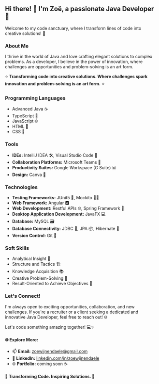 ## Hi there! 👋 I'm Zoë, a passionate Java Developer 🚀

Welcome to my code sanctuary, where I transform lines of code into creative solutions! 🌟

### About Me

I thrive in the world of Java and love crafting elegant solutions to complex problems. 
As a developer, I believe in the power of innovation, where challenges are opportunities and problem-solving is an art form.

⭐ **Transforming code into creative solutions. Where challenges spark innovation and problem-solving is an art form.** ⭐

### Programming Languages
- Advanced Java ☕
- TypeScript 💼
- JavaScript 🌐
- HTML 📄
- CSS 🎨

### Tools
- **IDEs:** IntelliJ IDEA 🛠️, Visual Studio Code 📝
- **Collaboration Platforms:** Microsoft Teams 🤝
- **Productivity Suites:** Google Workspace (G Suite) 📊
- **Design:** Canva 🎨

### Technologies
- **Testing Frameworks:** JUnit5 🧪, Mockito 🕵️‍♂️
- **Web Framework:** Angular 🅰️
- **Web Development:** Restful APIs 🌐, Spring Framework 🍃
- **Desktop Application Development:** JavaFX 💻
- **Database:** MySQL 🗃️
- **Database Connectivity:** JDBC 🔄, JPA 📦, Hibernate 🌱
- **Version Control:** Git 📂

### Soft Skills

- Analytical Insight 🧠
- Structure and Tactics 🏗️
- Knowledge Acquisition 📚
- Creative Problem-Solving 🎨
- Result-Oriented to Achieve Objectives 🚀

### Let's Connect!

I'm always open to exciting opportunities, collaboration, and new challenges. 
If you're a recruiter or a client seeking a dedicated and innovative Java Developer, feel free to reach out! 🌐

Let's code something amazing together! 💻✨

#### 🌐 Explore More:

- 📫 **Email:** zoewijnendaele@gmail.com
- 🔗 **LinkedIn:** [linkedin.com/in/zoewijnendaele](www.linkedin.com/in/zoëwijnendaele)
- 🌐 **Portfolio:** coming soon ☕

#### 🚀 Transforming Code. Inspiring Solutions. 🌟
